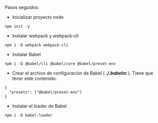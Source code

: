 Pasos seguidos:

* Inicializar proyecto node
```
npm init -y
```

* Instalar webpack y webpack-cli
```
npm i -D webpack webpack-cli
```

* Instalar Babel
```
npm i -D @babel/cli @babel/core @babel/preset-env
```

* Crear el archivo de configuración de Babel ( ***./.babelrc*** ). Tiene que tener este contenido:
```
{
  "presets": ["@babel/preset-env"]
}
```

* Instalar el loader de Babel
```
npm i -D babel-loader
```